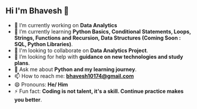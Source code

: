 ## Hi I'm Bhavesh 👋

- 🔭 I’m currently working on **Data Analytics**
- 🌱 I’m currently learning **Python Basics, Conditional Statements, Loops, Strings, Functions and Recursion, Data Structures (Coming Soon : SQL, Python Libraries)**.
- 🤝 I'm looking to collaborate on **Data Analytics Project**.
- 🤔 I’m looking for help with **guidance on new technologies and study plans**.
- 💬 Ask me about **Python and my learning journey**.
- 📫 How to reach me: **bhavesh10174@gmail.com**
- 😄 Pronouns: **He/ Him**
- ⚡ Fun fact: **Coding is not talent, it's a skill. Continue practice makes you better**.

